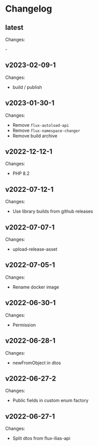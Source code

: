 # Changelog

## latest

Changes:

\-

## v2023-02-09-1

Changes:

- build / publish

## v2023-01-30-1

Changes:

- Remove `flux-autoload-api`
- Remove `flux-namespace-changer`
- Remove build archive

## v2022-12-12-1

Changes:

- PHP 8.2

## v2022-07-12-1

Changes:

- Use library builds from github releases

## v2022-07-07-1

Changes:

- upload-release-asset

## v2022-07-05-1

Changes:

- Rename docker image

## v2022-06-30-1

Changes:

- Permission

## v2022-06-28-1

Changes:

- newFromObject in dtos

## v2022-06-27-2

Changes:

- Public fields in custom enum factory

## v2022-06-27-1

Changes:

- Split dtos from flux-ilias-api

